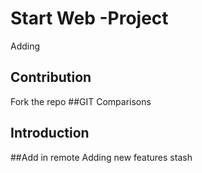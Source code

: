 # Start Web -Project
Adding
## Contribution
Fork the repo
##GIT Comparisons
## Introduction
##Add in remote
Adding new features stash
